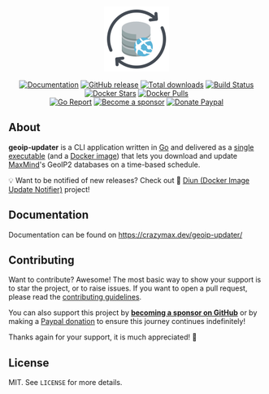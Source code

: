 <p align="center"><a href="https://github.com/crazy-max/geoip-updater" target="_blank"><img height="128" src="https://raw.githubusercontent.com/crazy-max/geoip-updater/master/.github/geoip-updater.png"></a></p>

<p align="center">
  <a href="https://crazymax.dev/geoip-updater/"><img src="https://img.shields.io/badge/doc-mkdocs-02a6f2?style=flat-square&logo=read-the-docs" alt="Documentation"></a>
  <a href="https://github.com/crazy-max/geoip-updater/releases/latest"><img src="https://img.shields.io/github/release/crazy-max/geoip-updater.svg?style=flat-square" alt="GitHub release"></a>
  <a href="https://github.com/crazy-max/geoip-updater/releases/latest"><img src="https://img.shields.io/github/downloads/crazy-max/geoip-updater/total.svg?style=flat-square" alt="Total downloads"></a>
  <a href="https://github.com/crazy-max/geoip-updater/actions?workflow=build"><img src="https://img.shields.io/github/workflow/status/crazy-max/geoip-updater/build?label=build&logo=github&style=flat-square" alt="Build Status"></a>
  <a href="https://hub.docker.com/r/crazymax/geoip-updater/"><img src="https://img.shields.io/docker/stars/crazymax/geoip-updater.svg?style=flat-square&logo=docker" alt="Docker Stars"></a>
  <a href="https://hub.docker.com/r/crazymax/geoip-updater/"><img src="https://img.shields.io/docker/pulls/crazymax/geoip-updater.svg?style=flat-square&logo=docker" alt="Docker Pulls"></a>
  <br /><a href="https://goreportcard.com/report/github.com/crazy-max/geoip-updater"><img src="https://goreportcard.com/badge/github.com/crazy-max/geoip-updater?style=flat-square" alt="Go Report"></a>
  <a href="https://github.com/sponsors/crazy-max"><img src="https://img.shields.io/badge/sponsor-crazy--max-181717.svg?logo=github&style=flat-square" alt="Become a sponsor"></a>
  <a href="https://www.paypal.me/crazyws"><img src="https://img.shields.io/badge/donate-paypal-00457c.svg?logo=paypal&style=flat-square" alt="Donate Paypal"></a>
</p>

## About

**geoip-updater** is a CLI application written in [Go](https://golang.org/) and delivered as a
[single executable](https://github.com/crazy-max/geoip-updater/releases/latest) (and a
[Docker image](https://hub.docker.com/r/crazymax/geoip-updater3/)) that lets you download and update
[MaxMind](https://www.maxmind.com/)'s GeoIP2 databases on a time-based schedule.

💡 Want to be notified of new releases? Check out 🔔 [Diun (Docker Image Update Notifier)](https://github.com/crazy-max/diun) project!

## Documentation

Documentation can be found on https://crazymax.dev/geoip-updater/

## Contributing

Want to contribute? Awesome! The most basic way to show your support is to star the project, or to raise issues. If
you want to open a pull request, please read the [contributing guidelines](.github/CONTRIBUTING.md).

You can also support this project by [**becoming a sponsor on GitHub**](https://github.com/sponsors/crazy-max) or by
making a [Paypal donation](https://www.paypal.me/crazyws) to ensure this journey continues indefinitely!

Thanks again for your support, it is much appreciated! :pray:

## License

MIT. See `LICENSE` for more details.
